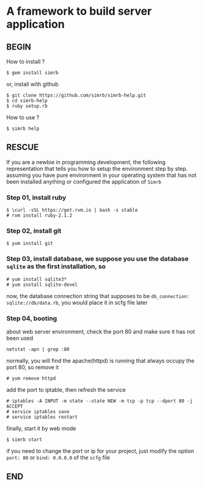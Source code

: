 # A framework to build server application

## BEGIN

How to install ?

	$ gem install simrb

or, install with github

	$ git clone https://github.com/simrb/simrb-help.git
	$ cd simrb-help
	$ ruby setup.rb

How to use ?

	$ simrb help

## RESCUE

If you are a newbie in programming development, the following representation that tells you how to setup the environment step by step. assuming you have pure environment in your operating system that has not been installed anything or configured the application of `Simrb`

### Step 01, install ruby

	$ \curl -sSL https://get.rvm.io | bash -s stable
	# rvm install ruby-2.1.2

### Step 02, install git

	$ yum install git

### Step 03, install database, we suppose you use the database `sqlite` as the first installation, so

	# yum install sqlite3*
	# yum install sqlite-devel

now, the database connection string that supposes to be `db_connection: sqlite://db/data.rb`, you would place it in scfg file later

### Step 04, booting

about web server environment, check the port 80 and make sure it has not been used

	netstat -apn | grep :80

normally, you will find the apache(httpd) is running that always occupy the port 80, so remove it

	# yum remove httpd

add the port to iptable, then refresh the service

	# iptables -A INPUT -m state --state NEW -m tcp -p tcp --dport 80 -j ACCEPT
	# service iptables save
	# service iptables restart

finally, start it by web mode

	$ simrb start

if you need to change the port or ip for your project, just modify the option `port: 80` or `bind: 0.0.0.0` of the `scfg` file

## END
